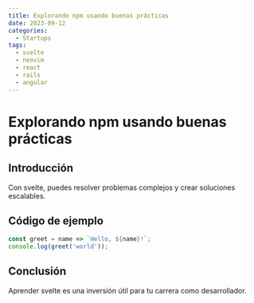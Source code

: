 ```yaml
---
title: Explorando npm usando buenas prácticas
date: 2023-09-12
categories:
  - Startups
tags:
  - svelte
  - neovim
  - react
  - rails
  - angular
---
```


# Explorando npm usando buenas prácticas

## Introducción

Con svelte, puedes resolver problemas complejos y crear soluciones escalables.

## Código de ejemplo

```javascript
const greet = name => `Hello, ${name}!`;
console.log(greet('world'));
```

## Conclusión

Aprender svelte es una inversión útil para tu carrera como desarrollador.